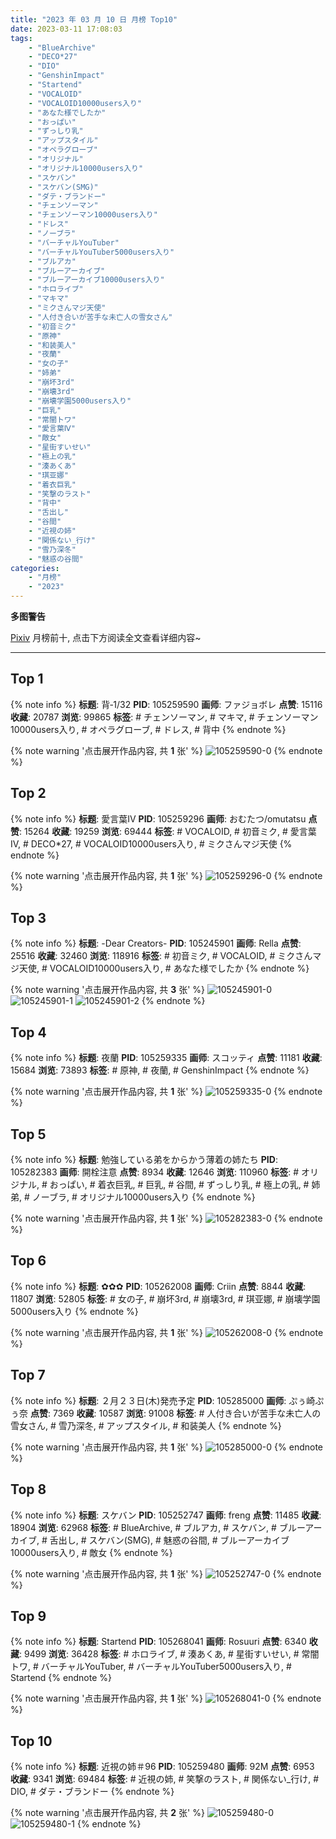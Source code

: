 ```yaml
---
title: "2023 年 03 月 10 日 月榜 Top10"
date: 2023-03-11 17:08:03
tags:
    - "BlueArchive"
    - "DECO*27"
    - "DIO"
    - "GenshinImpact"
    - "Startend"
    - "VOCALOID"
    - "VOCALOID10000users入り"
    - "あなた様でしたか"
    - "おっぱい"
    - "ずっしり乳"
    - "アップスタイル"
    - "オペラグローブ"
    - "オリジナル"
    - "オリジナル10000users入り"
    - "スケバン"
    - "スケバン(SMG)"
    - "ダテ・ブランドー"
    - "チェンソーマン"
    - "チェンソーマン10000users入り"
    - "ドレス"
    - "ノーブラ"
    - "バーチャルYouTuber"
    - "バーチャルYouTuber5000users入り"
    - "ブルアカ"
    - "ブルーアーカイブ"
    - "ブルーアーカイブ10000users入り"
    - "ホロライブ"
    - "マキマ"
    - "ミクさんマジ天使"
    - "人付き合いが苦手な未亡人の雪女さん"
    - "初音ミク"
    - "原神"
    - "和装美人"
    - "夜蘭"
    - "女の子"
    - "姉弟"
    - "崩坏3rd"
    - "崩壊3rd"
    - "崩壊学園5000users入り"
    - "巨乳"
    - "常闇トワ"
    - "愛言葉Ⅳ"
    - "敵女"
    - "星街すいせい"
    - "極上の乳"
    - "湊あくあ"
    - "琪亚娜"
    - "着衣巨乳"
    - "笑撃のラスト"
    - "背中"
    - "舌出し"
    - "谷間"
    - "近視の姉"
    - "関係ない_行け"
    - "雪乃深冬"
    - "魅惑の谷間"
categories:
    - "月榜"
    - "2023"
---
```


<i class="fa fa-triangle-exclamation"></i>**多图警告**<i class="fa fa-triangle-exclamation"></i>

[Pixiv](https://www.pixiv.net/) 月榜前十, 点击下方阅读全文查看详细内容~

<!-- more -->

---

## Top 1

{% note info %}
**标题**: 背‐1/32
**PID**: 105259590 **画师**: ファジョボレ
**点赞**: 15116 **收藏**: 20787 **浏览**: 99865
**标签**: # チェンソーマン, # マキマ, # チェンソーマン10000users入り, # オペラグローブ, # ドレス, # 背中
{% endnote %}

{% note warning '点击展开作品内容, 共 **1** 张' %}
![105259590-0](https://i.pixiv.re/img-original/img/2023/02/11/00/02/45/105259590_p0.jpg)
{% endnote %}

## Top 2

{% note info %}
**标题**: 愛言葉Ⅳ
**PID**: 105259296 **画师**: おむたつ/omutatsu
**点赞**: 15264 **收藏**: 19259 **浏览**: 69444
**标签**: # VOCALOID, # 初音ミク, # 愛言葉Ⅳ, # DECO*27, # VOCALOID10000users入り, # ミクさんマジ天使
{% endnote %}

{% note warning '点击展开作品内容, 共 **1** 张' %}
![105259296-0](https://i.pixiv.re/img-original/img/2023/02/11/00/00/31/105259296_p0.jpg)
{% endnote %}

## Top 3

{% note info %}
**标题**: -Dear Creators-
**PID**: 105245901 **画师**: Rella
**点赞**: 25516 **收藏**: 32460 **浏览**: 118916
**标签**: # 初音ミク, # VOCALOID, # ミクさんマジ天使, # VOCALOID10000users入り, # あなた様でしたか
{% endnote %}

{% note warning '点击展开作品内容, 共 **3** 张' %}
![105245901-0](https://i.pixiv.re/img-original/img/2023/02/10/16/39/04/105245901_p0.jpg)
![105245901-1](https://i.pixiv.re/img-original/img/2023/02/10/16/39/04/105245901_p1.jpg)
![105245901-2](https://i.pixiv.re/img-original/img/2023/02/10/16/39/04/105245901_p2.jpg)
{% endnote %}

## Top 4

{% note info %}
**标题**: 夜蘭
**PID**: 105259335 **画师**: スコッティ
**点赞**: 11181 **收藏**: 15684 **浏览**: 73893
**标签**: # 原神, # 夜蘭, # GenshinImpact
{% endnote %}

{% note warning '点击展开作品内容, 共 **1** 张' %}
![105259335-0](https://i.pixiv.re/img-original/img/2023/02/11/00/00/43/105259335_p0.jpg)
{% endnote %}

## Top 5

{% note info %}
**标题**: 勉強している弟をからかう薄着の姉たち
**PID**: 105282383 **画师**: 開栓注意
**点赞**: 8934 **收藏**: 12646 **浏览**: 110960
**标签**: # オリジナル, # おっぱい, # 着衣巨乳, # 巨乳, # 谷間, # ずっしり乳, # 極上の乳, # 姉弟, # ノーブラ, # オリジナル10000users入り
{% endnote %}

{% note warning '点击展开作品内容, 共 **1** 张' %}
![105282383-0](https://i.pixiv.re/img-original/img/2023/02/11/19/59/09/105282383_p0.jpg)
{% endnote %}

## Top 6

{% note info %}
**标题**: ✿✿✿
**PID**: 105262008 **画师**: Criin
**点赞**: 8844 **收藏**: 11807 **浏览**: 52805
**标签**: # 女の子, # 崩坏3rd, # 崩壊3rd, # 琪亚娜, # 崩壊学園5000users入り
{% endnote %}

{% note warning '点击展开作品内容, 共 **1** 张' %}
![105262008-0](https://i.pixiv.re/img-original/img/2023/02/11/01/16/43/105262008_p0.jpg)
{% endnote %}

## Top 7

{% note info %}
**标题**: ２月２３日(木)発売予定
**PID**: 105285000 **画师**: ぷぅ崎ぷぅ奈
**点赞**: 7369 **收藏**: 10587 **浏览**: 91008
**标签**: # 人付き合いが苦手な未亡人の雪女さん, # 雪乃深冬, # アップスタイル, # 和装美人
{% endnote %}

{% note warning '点击展开作品内容, 共 **1** 张' %}
![105285000-0](https://i.pixiv.re/img-original/img/2023/02/11/21/19/20/105285000_p0.jpg)
{% endnote %}

## Top 8

{% note info %}
**标题**: スケバン
**PID**: 105252747 **画师**: freng
**点赞**: 11485 **收藏**: 18904 **浏览**: 62968
**标签**: # BlueArchive, # ブルアカ, # スケバン, # ブルーアーカイブ, # 舌出し, # スケバン(SMG), # 魅惑の谷間, # ブルーアーカイブ10000users入り, # 敵女
{% endnote %}

{% note warning '点击展开作品内容, 共 **1** 张' %}
![105252747-0](https://i.pixiv.re/img-original/img/2023/02/10/20/55/50/105252747_p0.png)
{% endnote %}

## Top 9

{% note info %}
**标题**: Startend
**PID**: 105268041 **画师**: Rosuuri
**点赞**: 6340 **收藏**: 9499 **浏览**: 36428
**标签**: # ホロライブ, # 湊あくあ, # 星街すいせい, # 常闇トワ, # バーチャルYouTuber, # バーチャルYouTuber5000users入り, # Startend
{% endnote %}

{% note warning '点击展开作品内容, 共 **1** 张' %}
![105268041-0](https://i.pixiv.re/img-original/img/2023/02/11/08/30/01/105268041_p0.jpg)
{% endnote %}

## Top 10

{% note info %}
**标题**: 近視の姉＃96
**PID**: 105259480 **画师**: 92M
**点赞**: 6953 **收藏**: 9341 **浏览**: 69484
**标签**: # 近視の姉, # 笑撃のラスト, # 関係ない_行け, # DIO, # ダテ・ブランドー
{% endnote %}

{% note warning '点击展开作品内容, 共 **2** 张' %}
![105259480-0](https://i.pixiv.re/img-original/img/2023/02/11/00/01/30/105259480_p0.png)
![105259480-1](https://i.pixiv.re/img-original/img/2023/02/11/00/01/30/105259480_p1.png)
{% endnote %}
